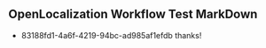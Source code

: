 ## OpenLocalization Workflow Test MarkDown
* 83188fd1-4a6f-4219-94bc-ad985af1efdb thanks!

<!--HONumber=Jul16_HO5-->


